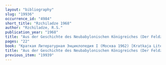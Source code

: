 ```yaml
---
layout: "bibliography"
slug: "19936"
occurrence_id: "4984"
short_title: "Rzchiladze 1968"
author: "Rzchiladze, R.S."
publication_year: "1968"
title: "Aus der Geschichte des Neubabylonischen Königreiches (Der Feldzug der Perser nach Babylon im Jahre 538 v. Chr.) (in Russ.)"
pages: "22"
book: "Краткая Литературная Энциклопедия I (Москва 1962) [Kratkaja Literaturnaja Ènciklopedija I (Moskva 1962)]"
title: "Aus der Geschichte des Neubabylonischen Königreiches (Der Feldzug der Perser nach Babylon im Jahre 538 v. Chr.) (in Russ.)"
previous_item: "19939"
---
```

